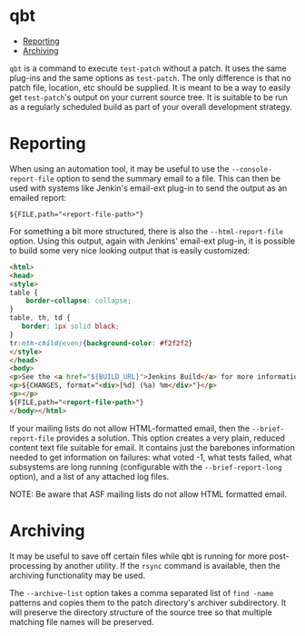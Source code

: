 <!---
  Licensed to the Apache Software Foundation (ASF) under one
  or more contributor license agreements.  See the NOTICE file
  distributed with this work for additional information
  regarding copyright ownership.  The ASF licenses this file
  to you under the Apache License, Version 2.0 (the
  "License"); you may not use this file except in compliance
  with the License.  You may obtain a copy of the License at

    http://www.apache.org/licenses/LICENSE-2.0

  Unless required by applicable law or agreed to in writing,
  software distributed under the License is distributed on an
  "AS IS" BASIS, WITHOUT WARRANTIES OR CONDITIONS OF ANY
  KIND, either express or implied.  See the License for the
  specific language governing permissions and limitations
  under the License.
-->

# qbt

<!-- MarkdownTOC levels="1,2" autolink="true" indent="  " bullets="*" bracket="round" -->

* [Reporting](#reporting)
* [Archiving](#archiving)

<!-- /MarkdownTOC -->

`qbt` is a command to execute `test-patch` without a patch.  It uses
the same plug-ins and the same options as `test-patch`.  The only
difference is that no patch file, location, etc should be supplied.
It is meant to be a way to easily get `test-patch`'s output on your
current source tree.  It is suitable to be run as a regularly
scheduled build as part of your overall development strategy.

# Reporting

When using an automation tool, it may be useful to use the
`--console-report-file` option to send the summary email to a
file. This can then be used with systems like Jenkin's
email-ext plug-in to send the output as an emailed report:

```text
${FILE,path="<report-file-path>"}
```

For something a bit more structured, there is also the `--html-report-file`
option.  Using this output, again with Jenkins' email-ext plug-in, it is
possible to build some very nice looking output that is easily customized:

```html
<html>
<head>
<style>
table {
    border-collapse: collapse;
}
table, th, td {
   border: 1px solid black;
}
tr:nth-child(even){background-color: #f2f2f2}
</style>
</head>
<body>
<p>See the <a href="${BUILD_URL}">Jenkins Build</a> for more information.</p>
<p>${CHANGES, format="<div>[%d] (%a) %m</div>"}</p>
<p></p>
${FILE,path="<report-file-path>"}
</body></html>
```

If your mailing lists do not allow HTML-formatted email, then the `--brief-report-file` provides a solution.  This option creates a very plain, reduced content text file suitable for email.  It contains just the barebones information needed to get information on failures: what voted -1, what tests failed, what subsystems are long running (configurable with the `--brief-report-long` option), and a list of any attached log files.

NOTE: Be aware that ASF mailing lists do not allow HTML formatted email.

# Archiving

It may be useful to save off certain files while qbt is running for more
post-processing by another utility.  If the `rsync` command is available,
then the archiving functionality may be used.

The `--archive-list` option takes a comma separated list of `find -name`
patterns and copies them to the patch directory's archiver subdirectory.
It will preserve the directory structure of the source tree so that
multiple matching file names will be preserved.
